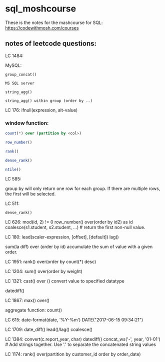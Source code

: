 # sql_moshcourse

These is the notes for the mashcourse for SQL:
https://codewithmosh.com/courses

## notes of leetcode questions:

LC 1484:

MySQL:

```MySQL
group_concat()

MS SQL server

string_agg() 

string_agg() within group (order by ..)
```

LC 176:
ifnull(expression, alt-value)


### window function: 

```SQL
count(*) over (partition by <col>)

row_number()

rank()

dense_rank()

ntile()
```

LC 585:

group by will only return one row for each group. If there are multiple rows, the first will be selected.

LC 511:

```MySQL
dense_rank()
```

LC 626:
mod(id, 2) != 0
row_number() over(order by id2) as id
coalesce(s1.student, s2.student, ...) # return the first non-null value.

LC 180:
lead(scaler-expression, [offset], [default])
lag()

sum(la diff) over (order by id)
accumulate the sum of value with a given order.

LC 1951:
rank() over(order by count(*) desc)

LC 1204:
sum() over(order by weight)

LC 1321:
cast() over ()
convert value to specified datatype

datediff()

LC 1867:
max() over()

aggregate function:
count()

LC 615:
date-format(date, '%Y-%m')
DATE("2017-06-15 09:34:21")

LC 1709:
date_diff()
lead()/lag()
coalesce()



LC 1384:
convert(c.report_year, char)
datediff()
concat_ws('-', year, '01-01') # Add strings together. Use '.' to separate the concatenated string values

LC 1174:
rank() over(partition by customer_id order by order_date) 




